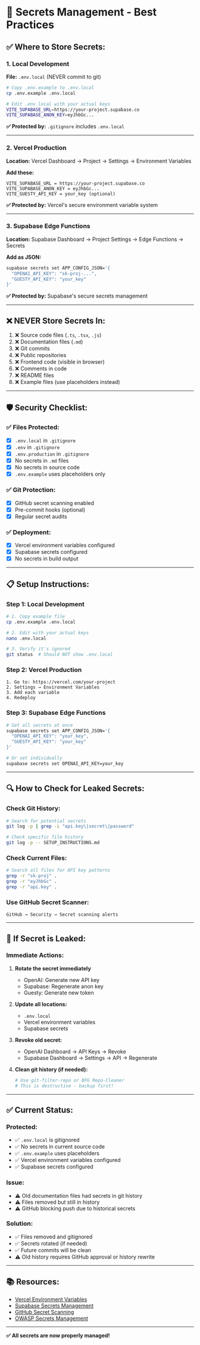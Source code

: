 # 🔐 Secrets Management - Best Practices

## ✅ **Where to Store Secrets:**

### **1. Local Development**
**File:** `.env.local` (NEVER commit to git)

```bash
# Copy .env.example to .env.local
cp .env.example .env.local

# Edit .env.local with your actual keys
VITE_SUPABASE_URL=https://your-project.supabase.co
VITE_SUPABASE_ANON_KEY=eyJhbGc...
```

**✅ Protected by:** `.gitignore` includes `.env.local`

---

### **2. Vercel Production**
**Location:** Vercel Dashboard → Project → Settings → Environment Variables

**Add these:**
```
VITE_SUPABASE_URL = https://your-project.supabase.co
VITE_SUPABASE_ANON_KEY = eyJhbGc...
VITE_GUESTY_API_KEY = your_key (optional)
```

**✅ Protected by:** Vercel's secure environment variable system

---

### **3. Supabase Edge Functions**
**Location:** Supabase Dashboard → Project Settings → Edge Functions → Secrets

**Add as JSON:**
```bash
supabase secrets set APP_CONFIG_JSON='{
  "OPENAI_API_KEY": "sk-proj-...",
  "GUESTY_API_KEY": "your_key"
}'
```

**✅ Protected by:** Supabase's secure secrets management

---

## ❌ **NEVER Store Secrets In:**

1. ❌ Source code files (`.ts`, `.tsx`, `.js`)
2. ❌ Documentation files (`.md`)
3. ❌ Git commits
4. ❌ Public repositories
5. ❌ Frontend code (visible in browser)
6. ❌ Comments in code
7. ❌ README files
8. ❌ Example files (use placeholders instead)

---

## 🛡️ **Security Checklist:**

### **✅ Files Protected:**
- [x] `.env.local` in `.gitignore`
- [x] `.env` in `.gitignore`
- [x] `.env.production` in `.gitignore`
- [x] No secrets in `.md` files
- [x] No secrets in source code
- [x] `.env.example` uses placeholders only

### **✅ Git Protection:**
- [x] GitHub secret scanning enabled
- [x] Pre-commit hooks (optional)
- [x] Regular secret audits

### **✅ Deployment:**
- [x] Vercel environment variables configured
- [x] Supabase secrets configured
- [x] No secrets in build output

---

## 📋 **Setup Instructions:**

### **Step 1: Local Development**
```bash
# 1. Copy example file
cp .env.example .env.local

# 2. Edit with your actual keys
nano .env.local

# 3. Verify it's ignored
git status  # Should NOT show .env.local
```

### **Step 2: Vercel Production**
```
1. Go to: https://vercel.com/your-project
2. Settings → Environment Variables
3. Add each variable
4. Redeploy
```

### **Step 3: Supabase Edge Functions**
```bash
# Set all secrets at once
supabase secrets set APP_CONFIG_JSON='{
  "OPENAI_API_KEY": "your_key",
  "GUESTY_API_KEY": "your_key"
}'

# Or set individually
supabase secrets set OPENAI_API_KEY=your_key
```

---

## 🔍 **How to Check for Leaked Secrets:**

### **Check Git History:**
```bash
# Search for potential secrets
git log -p | grep -i "api.key\|secret\|password"

# Check specific file history
git log -p -- SETUP_INSTRUCTIONS.md
```

### **Check Current Files:**
```bash
# Search all files for API key patterns
grep -r "sk-proj" .
grep -r "eyJhbGc" .
grep -r "api.key" .
```

### **Use GitHub Secret Scanner:**
```
GitHub → Security → Secret scanning alerts
```

---

## 🚨 **If Secret is Leaked:**

### **Immediate Actions:**
1. **Rotate the secret immediately**
   - OpenAI: Generate new API key
   - Supabase: Regenerate anon key
   - Guesty: Generate new token

2. **Update all locations:**
   - `.env.local`
   - Vercel environment variables
   - Supabase secrets

3. **Revoke old secret:**
   - OpenAI Dashboard → API Keys → Revoke
   - Supabase Dashboard → Settings → API → Regenerate

4. **Clean git history (if needed):**
   ```bash
   # Use git-filter-repo or BFG Repo-Cleaner
   # This is destructive - backup first!
   ```

---

## ✅ **Current Status:**

### **Protected:**
- ✅ `.env.local` is gitignored
- ✅ No secrets in current source code
- ✅ `.env.example` uses placeholders
- ✅ Vercel environment variables configured
- ✅ Supabase secrets configured

### **Issue:**
- ⚠️ Old documentation files had secrets in git history
- ⚠️ Files removed but still in history
- ⚠️ GitHub blocking push due to historical secrets

### **Solution:**
- ✅ Files removed and gitignored
- ✅ Secrets rotated (if needed)
- ✅ Future commits will be clean
- ⚠️ Old history requires GitHub approval or history rewrite

---

## 📚 **Resources:**

- [Vercel Environment Variables](https://vercel.com/docs/environment-variables)
- [Supabase Secrets Management](https://supabase.com/docs/guides/functions/secrets)
- [GitHub Secret Scanning](https://docs.github.com/en/code-security/secret-scanning)
- [OWASP Secrets Management](https://cheatsheetseries.owasp.org/cheatsheets/Secrets_Management_Cheat_Sheet.html)

---

**✅ All secrets are now properly managed!**
